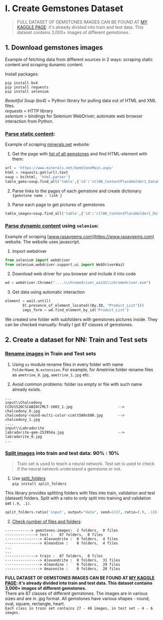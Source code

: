 # I. Create Gemstones Dataset
> FULL DATASET OF GEMSTONES IMAGES CAN BE FOUND AT [MY KAGGLE PAGE](https://www.kaggle.com/lsind18/gemstones-images): it's already divided into train and test data. This dataset contains 3,000+ images of different gemstones.

## 1. Download gemstones images
Example of fetching data from different sources in 2 ways: scraping static content and scraping dunamic content.

Install packages:  
```Console
pip install bs4 
pip install requests
pip install selenium
```
*Beautiful Soup (bs4)* = Python library for pulling data out of HTML and XML files.  
*requests* = HTTP library  
*selenium* = bindings for Selenium WebDriver; automate web browser interaction from Python.  

### [Parse static content](1_Fetch_data/fetch_data.py):
Example of scraping [minerals.net](https://www.minerals.net) website:
1. Get the page with [list of all gemstones](https://www.minerals.net/GemStoneMain.aspx) and find HTML-element with them:
```python
url = 'https://www.minerals.net/GemStoneMain.aspx'
html = requests.get(url).text
soup = bs(html, 'html.parser')
table_gems=soup.find_all('table',{'id':'ctl00_ContentPlaceHolder1_DataList1'})
```
2. Parse links to the pages of each gemstone and create dictionary `{gemstone name : link }`

3. Parse each page to get pictures of gemstones
```python
table_images=soup.find_all('table',{'id':'ctl00_ContentPlaceHolder1_DataList1'})
```

### [Parse dynamic content](1_Fetch_data/fetch_dyn_data.py) using `selenium`:
Example of scraping [www.rasavgems.com](https://www.rasavgems.com) website. The website uses javascript.
1. Import webdriver
```python
from selenium import webdriver
from selenium.webdriver.support.ui import WebDriverWait
```
2. Download web driver for you browser and include it into code 
```python
wd = webdriver.Chrome("....\\chromedriver_win32\\chromedriver.exe") 
```
3. Get data using automatic interaction
```python
element = wait.until(
        EC.presence_of_element_located((By.ID, "Product_List")))
        imgs_form = wd.find_element_by_id('Product_List')
```

We created one folder with subfolders with gemstones pictures inside. They can be checked manually: finally I got 87 classes of gemstones.

## 2. Create a dataset for NN: Train and Test sets

### [Rename images](https://github.com/LSIND/Gemstones-Neural-Network/blob/master/1_Fetch_data/2_Rename_Files.py) in Train and Test sets

1. Using `os` module rename files in every folder with name `FolderName_N.extension`. For example, for Ametrine folder rename files as `ametrine_0.jpg`, `ametrine_1.jpg` etc.

2. Avoid common problems: folder iss empty or file with such name already exists.
```Console
...
input\\Chalcedony
CCOV1520CSCABIOCCMLT-1003_1.jpg                     --> chalcedony_0.jpg
chalcedony-round-multi-color-ccmlt500x500.jpg       --> chalcedony_1.jpg
....
input\\Labradorite
labradorite-gem-253954a.jpg                         --> labradorite_0.jpg
...
```

### [Split images](https://github.com/LSIND/Gemstones-Neural-Network/blob/master/1_Fetch_data/2_Split_to_Train_Test.py) into train and test data: 90% : 10%
> Train set is used to teach a neural network. Test set is used to check if the neural network understand a gemstone or not.

1. Use [split_folders](https://pypi.org/project/split-folders/)  
`pip install split_folders`   

This library provides splitting folders with files into train, validation and test (dataset) folders. Split with a ratio to only split into training and validation set `(.9, .1)`.

```python
split_folders.ratio('input', output="data", seed=1337, ratio=(.9, .1))
```
2. [Check number of files and folders](https://github.com/LSIND/intro-to-python3-analysis/tree/master/CountFilesAndFolders/main.py):
```Console
------------> gemstones-images:  2 folders,  0 files
--------------> test :   87 folders,  0 files
----------------> Alexandrite :  0 folders,  4 files
----------------> Almandine :    0 folders,  4 files
...
...
--------------> train :  87 folders,  0 files
----------------> Alexandrite :  0 folders,  31 files
----------------> Almandine :    0 folders,  29 files
----------------> Amazonite :    0 folders,  28 files
```

**FULL DATASET OF GEMSTONES IMAGES CAN BE FOUND AT [MY KAGGLE PAGE](https://www.kaggle.com/lsind18/gemstones-images): it's already divided into train and test data. This dataset contains 3,000+ images of different gemstones.**  
There are 87 classes of different gemstones. The images are in various sizes and are in .jpg format. All gemstones have various shapes - round, oval, square, rectangle, heart.  
`Each class in train set contains 27 - 48 images, in test set - 4 - 6 images.`
